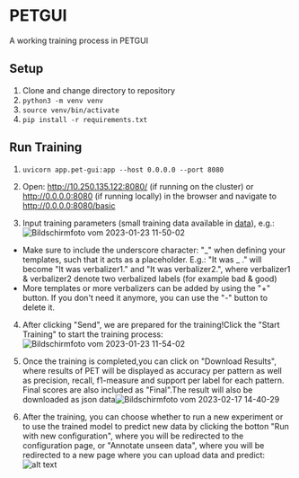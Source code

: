 # PETGUI
A working training process in PETGUI
## Setup
1. Clone and change directory to repository
2. `python3 -m venv venv`
3. `source venv/bin/activate`
4. `pip install -r requirements.txt`
## Run Training
1. `uvicorn app.pet-gui:app --host 0.0.0.0 --port 8080`
2. Open: http://10.250.135.122:8080/ (if running on the cluster) or http://0.0.0.0:8080 (if running locally) in the browser and navigate to http://0.0.0.0:8080/basic

3. Input training parameters (small training data available in [data](/data/yelp_review_polarity_csv.tar.gz)), e.g.: ![Bildschirmfoto vom 2023-01-23 11-50-02](https://user-images.githubusercontent.com/47433679/214032245-2f29ddd4-2bb5-4238-82eb-e311fd44e2a3.png)

* Make sure to include the underscore character: "\_" when defining your templates, such that it acts as a placeholder.
E.g.: "It was \_ ." will become "It was verbalizer1." and "It was verbalizer2.", where verbalizer1 & verbalizer2 denote two verbalized labels (for example bad & good)
* More templates or more verbalizers can be added by using the "+" button. If you don't need it anymore, you can use the "-" button to delete it.  

4. After clicking "Send", we are prepared for the training!Click the "Start Training" to start the training process:![Bildschirmfoto vom 2023-01-23 11-54-02](https://user-images.githubusercontent.com/63499872/221887170-dea033d7-2272-4577-b6b6-40b377c7a512.jpeg)

5. Once the training is completed,you can click on "Download Results", where results of PET will be displayed as accuracy per pattern as well as precision, recall, f1-measure and support per label for each pattern. Final scores are also included as "Final".The result will also be downloaded as json data![Bildschirmfoto vom 2023-02-17 14-40-29](https://user-images.githubusercontent.com/63499872/221966737-b871dfa5-3d15-486f-ab1d-fb72f3544312.jpeg)

6. After the training, you can choose whether to run a new experiment or to use the trained model to predict new data by clicking the botton "Run with new configuration", where you will be redirected to the configuration page,  or "Annotate unseen data", where you will be redirected to a new page where you can upload data and predict:![alt text](https://user-images.githubusercontent.com/63499872/221894674-7b3ab607-943f-4df7-bac5-42e5612c1ec8.png)

